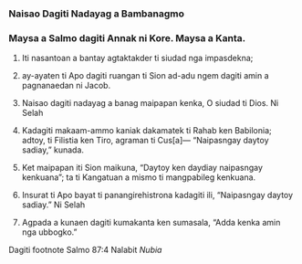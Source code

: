 ### Naisao Dagiti Nadayag a Bambanagmo

### Maysa a Salmo dagiti Annak ni Kore. Maysa a Kanta.

1. Iti nasantoan a bantay agtaktakder ti siudad nga impasdekna;
2. ay-ayaten ti Apo dagiti ruangan ti Sion
   ad-adu ngem dagiti amin a pagnanaedan ni Jacob.
3. Naisao dagiti nadayag a banag maipapan kenka, O siudad ti Dios. Ni Selah

4. Kadagiti makaam-ammo kaniak dakamatek ti Rahab ken Babilonia;
   adtoy, ti Filistia ken Tiro, agraman ti Cus[a]—
   “Naipasngay daytoy sadiay,” kunada.
5. Ket maipapan iti Sion maikuna, “Daytoy ken daydiay naipasngay kenkuana”;
   ta ti Kangatuan a mismo ti mangpabileg kenkuana.
6. Insurat ti Apo bayat ti panangirehistrona kadagiti ili, “Naipasngay daytoy sadiay.” Ni Selah

7. Agpada a kunaen dagiti kumakanta ken sumasala, “Adda kenka amin nga ubbogko.”

Dagiti footnote
Salmo 87:4 Nalabit *Nubia*